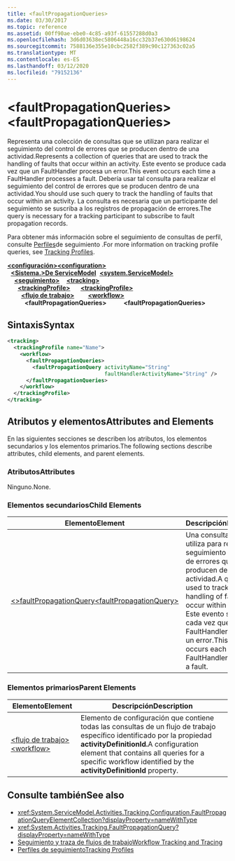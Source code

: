```yaml
---
title: <faultPropagationQueries>
ms.date: 03/30/2017
ms.topic: reference
ms.assetid: 00ff90ae-ebe0-4c85-a93f-61557288d0a3
ms.openlocfilehash: 3d6d03638ec5806448a16cc32b37e630d6198624
ms.sourcegitcommit: 7588136e355e10cbc2582f389c90c127363c02a5
ms.translationtype: MT
ms.contentlocale: es-ES
ms.lasthandoff: 03/12/2020
ms.locfileid: "79152136"
---
```

# <a name="faultpropagationqueries"></a><span data-ttu-id="43783-101">\<faultPropagationQueries></span><span class="sxs-lookup"><span data-stu-id="43783-101">\<faultPropagationQueries></span></span>
<span data-ttu-id="43783-102">Representa una colección de consultas que se utilizan para realizar el seguimiento del control de errores que se producen dentro de una actividad.</span><span class="sxs-lookup"><span data-stu-id="43783-102">Represents a collection of queries that are used to track the handling of faults that occur within an activity.</span></span>  <span data-ttu-id="43783-103">Este evento se produce cada vez que un FaultHandler procesa un error.</span><span class="sxs-lookup"><span data-stu-id="43783-103">This event occurs each time a FaultHandler processes a fault.</span></span> <span data-ttu-id="43783-104">Debería usar tal consulta para realizar el seguimiento del control de errores que se producen dentro de una actividad.</span><span class="sxs-lookup"><span data-stu-id="43783-104">You should use such query to track the handling of faults that occur within an activity.</span></span> <span data-ttu-id="43783-105">La consulta es necesaria que un participante del seguimiento se suscriba a los registros de propagación de errores.</span><span class="sxs-lookup"><span data-stu-id="43783-105">The query is necessary for a  tracking participant to subscribe to fault propagation records.</span></span>  
  
 <span data-ttu-id="43783-106">Para obtener más información sobre el seguimiento de consultas de perfil, consulte [Perfiles](../../../windows-workflow-foundation/tracking-profiles.md)de seguimiento .</span><span class="sxs-lookup"><span data-stu-id="43783-106">For more information on tracking profile queries, see [Tracking Profiles](../../../windows-workflow-foundation/tracking-profiles.md).</span></span>  
  
<span data-ttu-id="43783-107">[**\<configuración>**](../configuration-element.md)</span><span class="sxs-lookup"><span data-stu-id="43783-107">[**\<configuration>**](../configuration-element.md)</span></span>\
<span data-ttu-id="43783-108">&nbsp;&nbsp;[**\<Sistema.>De ServiceModel**](system-servicemodel-of-workflow.md)</span><span class="sxs-lookup"><span data-stu-id="43783-108">&nbsp;&nbsp;[**\<system.ServiceModel>**](system-servicemodel-of-workflow.md)</span></span>\
<span data-ttu-id="43783-109">&nbsp;&nbsp;&nbsp;&nbsp;[**\<seguimiento>**](tracking.md)</span><span class="sxs-lookup"><span data-stu-id="43783-109">&nbsp;&nbsp;&nbsp;&nbsp;[**\<tracking>**](tracking.md)</span></span>\
<span data-ttu-id="43783-110">&nbsp;&nbsp;&nbsp;&nbsp;&nbsp;&nbsp;[**\<trackingProfile>**](trackingprofile.md)</span><span class="sxs-lookup"><span data-stu-id="43783-110">&nbsp;&nbsp;&nbsp;&nbsp;&nbsp;&nbsp;[**\<trackingProfile>**](trackingprofile.md)</span></span>\
<span data-ttu-id="43783-111">&nbsp;&nbsp;&nbsp;&nbsp;&nbsp;&nbsp;&nbsp;&nbsp;[**\<flujo de trabajo>**](workflow.md)</span><span class="sxs-lookup"><span data-stu-id="43783-111">&nbsp;&nbsp;&nbsp;&nbsp;&nbsp;&nbsp;&nbsp;&nbsp;[**\<workflow>**](workflow.md)</span></span>\
<span data-ttu-id="43783-112">&nbsp;&nbsp;&nbsp;&nbsp;&nbsp;&nbsp;&nbsp;&nbsp;&nbsp;&nbsp;**\<faultPropagationQueries>**</span><span class="sxs-lookup"><span data-stu-id="43783-112">&nbsp;&nbsp;&nbsp;&nbsp;&nbsp;&nbsp;&nbsp;&nbsp;&nbsp;&nbsp;**\<faultPropagationQueries>**</span></span>
  
## <a name="syntax"></a><span data-ttu-id="43783-113">Sintaxis</span><span class="sxs-lookup"><span data-stu-id="43783-113">Syntax</span></span>  
  
```xml  
<tracking>
  <trackingProfile name="Name">
    <workflow>
      <faultPropagationQueries>
        <faultPropagationQuery activityName="String"
                               faultHandlerActivityName="String" />
      </faultPropagationQueries>
    </workflow>
  </trackingProfile>
</tracking>  
```  
  
## <a name="attributes-and-elements"></a><span data-ttu-id="43783-114">Atributos y elementos</span><span class="sxs-lookup"><span data-stu-id="43783-114">Attributes and Elements</span></span>  
 <span data-ttu-id="43783-115">En las siguientes secciones se describen los atributos, los elementos secundarios y los elementos primarios.</span><span class="sxs-lookup"><span data-stu-id="43783-115">The following sections describe attributes, child elements, and parent elements.</span></span>  
  
### <a name="attributes"></a><span data-ttu-id="43783-116">Atributos</span><span class="sxs-lookup"><span data-stu-id="43783-116">Attributes</span></span>  
 <span data-ttu-id="43783-117">Ninguno.</span><span class="sxs-lookup"><span data-stu-id="43783-117">None.</span></span>  
  
### <a name="child-elements"></a><span data-ttu-id="43783-118">Elementos secundarios</span><span class="sxs-lookup"><span data-stu-id="43783-118">Child Elements</span></span>  
  
|<span data-ttu-id="43783-119">Elemento</span><span class="sxs-lookup"><span data-stu-id="43783-119">Element</span></span>|<span data-ttu-id="43783-120">Descripción</span><span class="sxs-lookup"><span data-stu-id="43783-120">Description</span></span>|  
|-------------|-----------------|  
|[<span data-ttu-id="43783-121">\<>faultPropagationQuery</span><span class="sxs-lookup"><span data-stu-id="43783-121">\<faultPropagationQuery></span></span>](faultpropagationquery.md)|<span data-ttu-id="43783-122">Una consulta que se utiliza para realizar el seguimiento del control de errores que se producen dentro de una actividad.</span><span class="sxs-lookup"><span data-stu-id="43783-122">A query that is used to track the handling of faults that occur within an activity.</span></span>  <span data-ttu-id="43783-123">Este evento se produce cada vez que un FaultHandler procesa un error.</span><span class="sxs-lookup"><span data-stu-id="43783-123">This event occurs each time a FaultHandler processes a fault.</span></span>|  
  
### <a name="parent-elements"></a><span data-ttu-id="43783-124">Elementos primarios</span><span class="sxs-lookup"><span data-stu-id="43783-124">Parent Elements</span></span>  
  
|<span data-ttu-id="43783-125">Elemento</span><span class="sxs-lookup"><span data-stu-id="43783-125">Element</span></span>|<span data-ttu-id="43783-126">Descripción</span><span class="sxs-lookup"><span data-stu-id="43783-126">Description</span></span>|  
|-------------|-----------------|  
|[<span data-ttu-id="43783-127">\<flujo de trabajo></span><span class="sxs-lookup"><span data-stu-id="43783-127">\<workflow></span></span>](workflow.md)|<span data-ttu-id="43783-128">Elemento de configuración que contiene todas las consultas de un flujo de trabajo específico identificado por la propiedad **activityDefinitionId.**</span><span class="sxs-lookup"><span data-stu-id="43783-128">A configuration element that contains all queries for a specific workflow identified by the **activityDefinitionId** property.</span></span>|  
  
## <a name="see-also"></a><span data-ttu-id="43783-129">Consulte también</span><span class="sxs-lookup"><span data-stu-id="43783-129">See also</span></span>

- <xref:System.ServiceModel.Activities.Tracking.Configuration.FaultPropagationQueryElementCollection?displayProperty=nameWithType>
- <xref:System.Activities.Tracking.FaultPropagationQuery?displayProperty=nameWithType>
- [<span data-ttu-id="43783-130">Seguimiento y traza de flujos de trabajo</span><span class="sxs-lookup"><span data-stu-id="43783-130">Workflow Tracking and Tracing</span></span>](../../../windows-workflow-foundation/workflow-tracking-and-tracing.md)
- [<span data-ttu-id="43783-131">Perfiles de seguimiento</span><span class="sxs-lookup"><span data-stu-id="43783-131">Tracking Profiles</span></span>](../../../windows-workflow-foundation/tracking-profiles.md)
